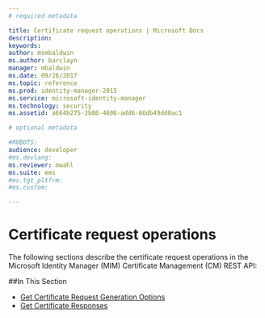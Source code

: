```yaml
---
# required metadata

title: Certificate request operations | Microsoft Docs
description:
keywords:
author: msmbaldwin
ms.author: barclayn
manager: mbaldwin
ms.date: 09/26/2017
ms.topic: reference
ms.prod: identity-manager-2015
ms.service: microsoft-identity-manager
ms.technology: security
ms.assetid: a664b275-3b86-4606-add6-66db49dd0ac1

# optional metadata

#ROBOTS:
audience: developer
#ms.devlang:
ms.reviewer: mwahl
ms.suite: ems
#ms.tgt_pltfrm:
#ms.custom:

---
```


# Certificate request operations
The following sections describe the certificate request operations in the Microsoft Identity Manager (MIM) Certificate Management (CM) REST API:

##In This Section

- [Get Certificate Request Generation Options](get-certificate-request-generation-options.md)
- [Get Certificate Responses](get-certificate-responses.md)
